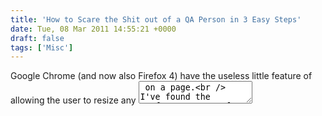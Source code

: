 ```yaml
---
title: 'How to Scare the Shit out of a QA Person in 3 Easy Steps'
date: Tue, 08 Mar 2011 14:55:21 +0000
draft: false
tags: ['Misc']
---
```


Google Chrome (and now also Firefox 4) have the useless little feature of allowing the user to resize any <TEXTAREA> on a page.  
I've found the perfect use case for it:  
  
1\. Go to a page in your website that contains a <TEXTAREA>, like [my Delver profile page](http://www.delver.com/people/pasha-bitz/25?invite=friends-and-family):  
  
  
![](/img/delver-profile.jpg)  
  
  
  
  
2\. Drag the corner of the <TEXTAREA> until reaching a particularly obnoxious appearance:  
  
![](http://www.pashabitz.com/content/binary/delver-profile-messed-up.JPG)  
  
  
3\. Now make a screenshot and send an email to your favorite QA person.  
This is the part where you should really get creative. Here's my suggested format:  
  
Subject:  

OMG crazy UI bug in profile page - ON PROD!!

  
Body:  

Hi \[QA person name\],  
Check this out (found on my profile page in PROD).  
  
I can't \*believe\* we missed this and let it reach production this way. Please handle ASAP. Bug should be assigned as "critical"!  
  
thanks,  
\[Your name here\]

  
  
  
You should also CC the QA team manager on this.  
Enjoy.